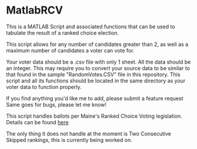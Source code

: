 # MatlabRCV
This is a MATLAB Script and associated functions that can be used to tabulate the result of a ranked choice election. 

This script allows for any number of candidates greater than 2, as well as a maximum number of candidates a voter can vote for.

Your voter data should be a .csv file with only 1 sheet. All the data should be an integer. This may require you to convert your
source data to be similar to that found in the sample "RandomVotes.CSV" file in this repository. This script and all its functions
should be located in the same directory as your voter data to function properly.

If you find anything you'd like me to add, please submit a feature request
Same goes for bugs, please let me know!

This script handles ballots per Maine's Ranked Choice Voting legislation. Details can be found [here](https://www.maine.gov/sos/cec/elec/upcoming/pdf/250c535-2018-230-complete.pdf)

The only thing it does not handle at the moment is Two Consecutive Skipped rankings, this is currently being worked on. 
